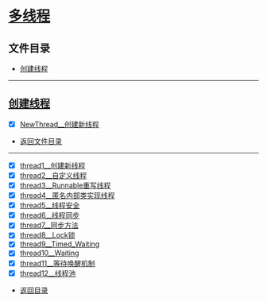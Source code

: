 
# [多线程](thread)

## 文件目录

- [创建线程](#创建线程)

-----------

## [创建线程](create/thread)

- [x] [NewThread__创建新线程](create/thread/NewThread.java)


- [返回文件目录](#文件目录)

---------------

- [x] [thread1__创建新线程](thread/thread2.java)
- [x] [thread2__自定义线程](thread/thread2.java)
- [x] [thread3__Runnable重写线程](thread/thread3.java)
- [x] [thread4__匿名内部类实现线程](thread/thread4.java)
- [x] [thread5__线程安全](thread/thread5.java)
- [x] [thread6__线程同步](thread/thread6.java)
- [x] [thread7__同步方法](thread/thread7.java)
- [x] [thread8__Lock锁](thread/thread8.java)
- [x] [thread9__Timed_Waiting](thread/thread9.java)
- [x] [thread10__Waiting](thread/thread10.java)
- [x] [thread11__等待唤醒机制](thread/thread11)
- [x] [thread12__线程池](thread/thread12.java)

- [返回目录](../../../../../README.md)
